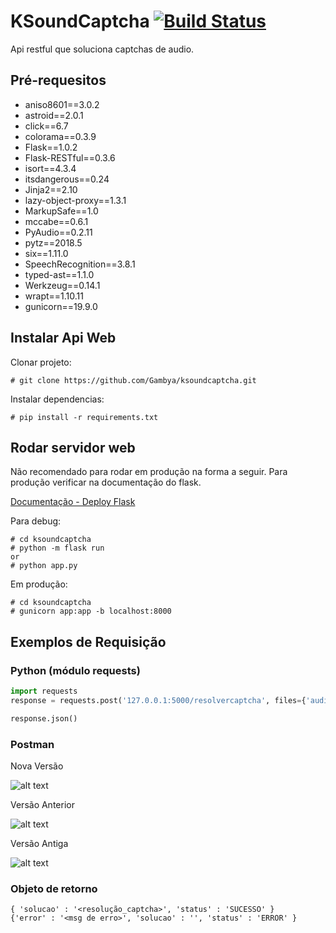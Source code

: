 # KSoundCaptcha     [![Build Status](https://travis-ci.org/Gambya/ksoundcaptcha.svg?branch=master)](https://travis-ci.org/Gambya/ksoundcaptcha)
Api restful que soluciona captchas de audio.

## Pré-requesitos

* aniso8601==3.0.2
* astroid==2.0.1
* click==6.7
* colorama==0.3.9
* Flask==1.0.2
* Flask-RESTful==0.3.6
* isort==4.3.4
* itsdangerous==0.24
* Jinja2==2.10
* lazy-object-proxy==1.3.1
* MarkupSafe==1.0
* mccabe==0.6.1
* PyAudio==0.2.11
* pytz==2018.5
* six==1.11.0
* SpeechRecognition==3.8.1
* typed-ast==1.1.0
* Werkzeug==0.14.1
* wrapt==1.10.11
* gunicorn==19.9.0

## Instalar Api Web
Clonar projeto:
``` 
# git clone https://github.com/Gambya/ksoundcaptcha.git
```
Instalar dependencias:
```
# pip install -r requirements.txt
```

## Rodar servidor web
Não recomendado para rodar em produção na forma a seguir.
Para produção verificar na documentação do flask.

[Documentação - Deploy Flask](http://flask.pocoo.org/docs/0.12/deploying/)

Para debug:
```
# cd ksoundcaptcha
# python -m flask run
or
# python app.py
```

Em produção:
```
# cd ksoundcaptcha
# gunicorn app:app -b localhost:8000
```

## Exemplos de Requisição
### Python (módulo requests)
``` python
import requests
response = requests.post('127.0.0.1:5000/resolvercaptcha', files={'audio': ('audio0.wav', open('<caminho_arquivo>/audio0.wav', 'rb'), 'multipart/form-data')})

response.json()
```

### Postman

[postman1]: https://i.stack.imgur.com/kFxyI.jpg "Nova Versão"
[postman2]: https://i.stack.imgur.com/AYtMA.png "Versão Anterior"
[postman3]: https://i.stack.imgur.com/LiTtB.jpg "Versão Antiga"

Nova Versão

![alt text][postman1]

Versão Anterior

![alt text][postman2]

Versão Antiga

![alt text][postman3]


### Objeto de retorno
```
{ 'solucao' : '<resolução_captcha>', 'status' : 'SUCESSO' }
{'error' : '<msg de erro>', 'solucao' : '', 'status' : 'ERROR' }
```
